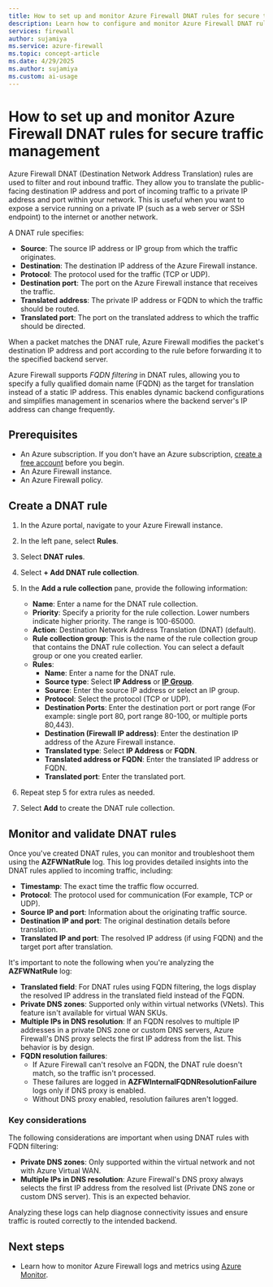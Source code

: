 ```yaml
---
title: How to set up and monitor Azure Firewall DNAT rules for secure traffic management
description: Learn how to configure and monitor Azure Firewall DNAT rules to securely manage incoming traffic by translating destination IP addresses and ports, including support for FQDN filtering for dynamic backend configurations.
services: firewall
author: sujamiya
ms.service: azure-firewall
ms.topic: concept-article
ms.date: 4/29/2025
ms.author: sujamiya
ms.custom: ai-usage
---
```


# How to set up and monitor Azure Firewall DNAT rules for secure traffic management

Azure Firewall DNAT (Destination Network Address Translation) rules are used to filter and rout inbound traffic. They allow you to translate the public-facing destination IP address and port of incoming traffic to a private IP address and port within your network. This is useful when you want to expose a service running on a private IP (such as a web server or SSH endpoint) to the internet or another network. 

A DNAT rule specifies:
- **Source**: The source IP address or IP group from which the traffic originates.
- **Destination**: The destination IP address of the Azure Firewall instance.
- **Protocol**: The protocol used for the traffic (TCP or UDP).
- **Destination port**: The port on the Azure Firewall instance that receives the traffic.
- **Translated address**: The private IP address or FQDN to which the traffic should be routed.
- **Translated port**: The port on the translated address to which the traffic should be directed.

When a packet matches the DNAT rule, Azure Firewall modifies the packet's destination IP address and port according to the rule before forwarding it to the specified backend server.

Azure Firewall supports *FQDN filtering* in DNAT rules, allowing you to specify a fully qualified domain name (FQDN) as the target for translation instead of a static IP address. This enables dynamic backend configurations and simplifies management in scenarios where the backend server's IP address can change frequently.

## Prerequisites

- An Azure subscription. If you don't have an Azure subscription, [create a free account](https://azure.microsoft.com/free/?WT.mc_id=A261C142F) before you begin.
- An Azure Firewall instance.
- An Azure Firewall policy.

## Create a DNAT rule

1. In the Azure portal, navigate to your Azure Firewall instance.

1. In the left pane, select **Rules**.

1. Select **DNAT rules**.

1. Select **+ Add DNAT rule collection**.

1. In the **Add a rule collection** pane, provide the following information:

   - **Name**: Enter a name for the DNAT rule collection.
   - **Priority**: Specify a priority for the rule collection. Lower numbers indicate higher priority. The range is 100-65000.
   - **Action**: Destination Network Address Translation (DNAT) (default).
   - **Rule collection group**: This is the name of the rule collection group that contains the DNAT rule collection. You can select a default group or one you created earlier.
   - **Rules**:
       - **Name**: Enter a name for the DNAT rule.
       - **Source type**: Select **IP Address** or [**IP Group**](create-ip-group.md).
       - **Source**: Enter the source IP address or select an IP group.
       - **Protocol**: Select the protocol (TCP or UDP).
       - **Destination Ports**: Enter the destination port or port range (For example: single port 80, port range 80-100, or multiple ports 80,443).
       - **Destination (Firewall IP address)**: Enter the destination IP address of the Azure Firewall instance.
       - **Translated type**: Select **IP Address** or **FQDN**.
       - **Translated address or FQDN**: Enter the translated IP address or FQDN.
       - **Translated port**: Enter the translated port.

1. Repeat step 5 for extra rules as needed.

1. Select **Add** to create the DNAT rule collection.

## Monitor and validate DNAT rules

Once you've created DNAT rules, you can monitor and troubleshoot them using the **AZFWNatRule** log. This log provides detailed insights into the DNAT rules applied to incoming traffic, including:

- **Timestamp**: The exact time the traffic flow occurred.
- **Protocol**: The protocol used for communication (For example, TCP or UDP).
- **Source IP and port**: Information about the originating traffic source.
- **Destination IP and port**: The original destination details before translation.
- **Translated IP and port**: The resolved IP address (if using FQDN) and the target port after translation.

It's important to note the following when you're analyzing the **AZFWNatRule** log:

- **Translated field**: For DNAT rules using FQDN filtering, the logs display the resolved IP address in the translated field instead of the FQDN.
- **Private DNS zones**: Supported only within virtual networks (VNets). This feature isn't available for virtual WAN SKUs.
- **Multiple IPs in DNS resolution**: If an FQDN resolves to multiple IP addresses in a private DNS zone or custom DNS servers, Azure Firewall's DNS proxy selects the first IP address from the list. This behavior is by design.
- **FQDN resolution failures**:
    - If Azure Firewall can't resolve an FQDN, the DNAT rule doesn't match, so the traffic isn't processed.
    - These failures are logged in **AZFWInternalFQDNResolutionFailure** logs only if DNS proxy is enabled.
    - Without DNS proxy enabled, resolution failures aren't logged.

### Key considerations

The following considerations are important when using DNAT rules with FQDN filtering:

- **Private DNS zones**: Only supported within the virtual network and not with Azure Virtual WAN.
- **Multiple IPs in DNS resolution**: Azure Firewall's DNS proxy always selects the first IP address from the resolved list (Private DNS zone or custom DNS server). This is an expected behavior.

Analyzing these logs can help diagnose connectivity issues and ensure traffic is routed correctly to the intended backend.

## Next steps

- Learn how to monitor Azure Firewall logs and metrics using [Azure Monitor](monitor-firewall.md).